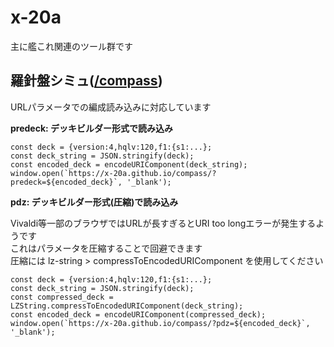 # x-20a

主に艦これ関連のツール群です

## 羅針盤シミュ\([/compass](https://x-20a.github.io/compass/)\)

URLパラメータでの編成読み込みに対応しています

**predeck: デッキビルダー形式で読み込み**

```
const deck = {version:4,hqlv:120,f1:{s1:...};
const deck_string = JSON.stringify(deck);
const encoded_deck = encodeURIComponent(deck_string);
window.open(`https://x-20a.github.io/compass/?predeck=${encoded_deck}`, '_blank');
```
**pdz: デッキビルダー形式(圧縮)で読み込み**

Vivaldi等一部のブラウザではURLが長すぎるとURI too longエラーが発生するようです  
これはパラメータを圧縮することで回避できます  
圧縮には lz-string > compressToEncodedURIComponent を使用してください
```
const deck = {version:4,hqlv:120,f1:{s1:...};
const deck_string = JSON.stringify(deck);
const compressed_deck = LZString.compressToEncodedURIComponent(deck_string);
const encoded_deck = encodeURIComponent(compressed_deck);
window.open(`https://x-20a.github.io/compass/?pdz=${encoded_deck}`, '_blank');
```